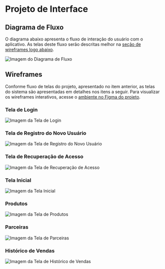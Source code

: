 
# Projeto de Interface

## Diagrama de Fluxo

O diagrama abaixo apresenta o fluxo de interação do usuário com o aplicativo. As telas deste fluxo serão descritas melhor na [seção de wireframes logo abaixo](#wireframes).

![Imagem do Diagrama de Fluxo](img/03-fluxograma.png)

## Wireframes

Conforme fluxo de telas do projeto, apresentado no item anterior, as telas do sistema são apresentadas em detalhes nos itens a seguir. Para visualizar os wireframes interativos, acesse o [ambiente no Figma do projeto](https://www.figma.com/proto/Eav13dEACBIa9oxImQ9Ydw/Interface-Web).

### Tela de Login

![Imagem da Tela de Login](./img/Login.png)

### Tela de Registro do Novo Usuário

![Imagem da Tela de Registro do Novo Usuário](./img/Novo%20user.png)

### Tela de Recuperação de Acesso

![Imagem da Tela de Recuperação de Acesso](./img/Recuperar.png)

### Tela Inicial

![Imagem da Tela Inicial](./img/Dashboard.png)

### Produtos

![Imagem da Tela de Produtos](./img/Produtos.png)

### Parceiras

![Imagem da Tela de Parceiras](./img/Parceiras.png)

### Histórico de Vendas

![Imagem da Tela de Histórico de Vendas](./img/Vendas.png)